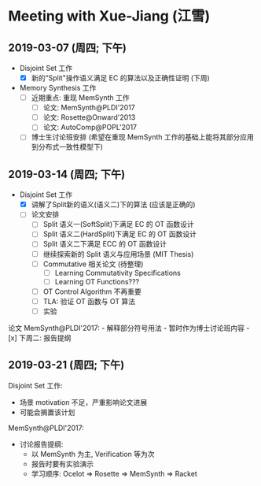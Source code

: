 ﻿# Meeting with Xue-Jiang (江雪)

## 2019-03-07 (周四; 下午)
- Disjoint Set 工作
	- [x] 新的“Split"操作语义满足 EC 的算法以及正确性证明 (下周)
- Memory Synthesis 工作
	- [ ] 近期重点: 重现 MemSynth 工作
		- [ ] 论文: MemSynth@PLDI'2017
		- [ ] 论文: Rosette@Onward'2013
		- [ ] 论文: AutoComp@POPL'2017
	- [ ] 博士生讨论班安排 (希望在重现 MemSynth 工作的基础上能将其部分应用到分布式一致性模型下)

## 2019-03-14 (周四; 下午)
- Disjoint Set 工作
	- [x] 讲解了Split新的语义(语义二)下的算法 (应该是正确的)
	- [ ] 论文安排
		- [ ] Split 语义一(SoftSplit)下满足 EC 的 OT 函数设计
		- [ ] Split 语义二(HardSplit)下满足 EC 的 OT 函数设计
		- [ ] Split 语义二下满足 ECC 的 OT 函数设计
		- [ ] 继续探索新的 Split 语义与应用场景 (MIT Thesis)
		- [ ] Commutative 相关论文 (待整理)
			- [ ] Learning Commutativity Specifications
			- [ ] Learning OT Functions???
		- [ ] OT Control Algorithm 不再重要
		- [ ] TLA: 验证 OT 函数与 OT 算法
		- [ ] 实验

论文 MemSynth@PLDI'2017:
	- 解释部分符号用法
	- 暂时作为博士讨论班内容
		- [x] 下周二: 报告提纲

## 2019-03-21 (周四; 下午)
Disjoint Set 工作:
- 场景 motivation 不足，严重影响论文进展
- 可能会搁置该计划

MemSynth@PLDI'2017:
- 讨论报告提纲:
	- 以 MemSynth 为主, Verification 等为次
	- 报告时要有实验演示
	- 学习顺序: Ocelot => Rosette => MemSynth => Racket
